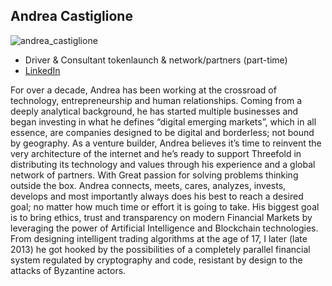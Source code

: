 
## Andrea Castiglione

![andrea_castiglione](img/andrea_castiglione.png)

- Driver & Consultant tokenlaunch & network/partners (part-time)
- [LinkedIn](https://www.linkedin.com/in/castiglioneand/)


For over a decade, Andrea has been working at the crossroad of technology, entrepreneurship and human relationships. Coming from a deeply analytical background, he has started multiple businesses and began investing in what he defines “digital emerging markets”, which in all essence, are companies designed to be digital and borderless; not bound by geography. As a venture builder, Andrea believes it’s time to reinvent the very architecture of the internet and he’s ready to support Threefold in distributing its technology and values through his experience and a global network of partners. With Great passion for solving problems thinking outside the box. Andrea connects, meets, cares, analyzes, invests, develops and most importantly always does his best to reach a desired goal; no matter how much time or effort it is going to take. His biggest goal is to bring ethics, trust and transparency on modern Financial Markets by leveraging the power of Artificial Intelligence and Blockchain technologies. From designing intelligent trading algorithms at the age of 17, I later (late 2013) he got hooked by the possibilities of a completely parallel financial system regulated by cryptography and code, resistant by design to the attacks of Byzantine actors.
